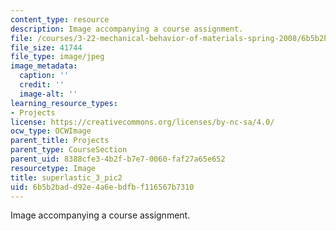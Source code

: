 ```yaml
---
content_type: resource
description: Image accompanying a course assignment.
file: /courses/3-22-mechanical-behavior-of-materials-spring-2008/6b5b2badd92e4a6ebdfbf116567b7310_superlastic_3_pic2.jpg
file_size: 41744
file_type: image/jpeg
image_metadata:
  caption: ''
  credit: ''
  image-alt: ''
learning_resource_types:
- Projects
license: https://creativecommons.org/licenses/by-nc-sa/4.0/
ocw_type: OCWImage
parent_title: Projects
parent_type: CourseSection
parent_uid: 8388cfe3-4b2f-b7e7-0060-faf27a65e652
resourcetype: Image
title: superlastic_3_pic2
uid: 6b5b2bad-d92e-4a6e-bdfb-f116567b7310
---
```

Image accompanying a course assignment.